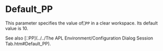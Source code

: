 # Default_PP

This parameter specifies the value of`⎕PP` in a clear workspace. Its default value is 10.

See also [⎕PP](../../The APL Environment/Configuration Dialog Session Tab.htm#Default_PP).
